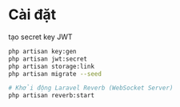 # Cài đặt

tạo secret key JWT

```sh
php artisan key:gen
php artisan jwt:secret
php artisan storage:link
php artisan migrate --seed

# Khởi động Laravel Reverb (WebSocket Server)
php artisan reverb:start

```
